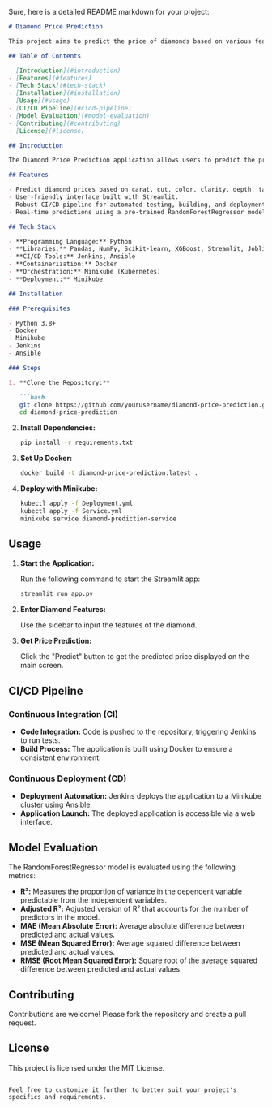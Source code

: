 Sure, here is a detailed README markdown for your project:

```markdown
# Diamond Price Prediction

This project aims to predict the price of diamonds based on various features such as carat, cut, color, clarity, and dimensions. The application is built using Python and several machine learning libraries. It employs an XGBoost model and is deployed using a comprehensive CI/CD pipeline involving Docker, Jenkins, Ansible, Minikube, and Streamlit.

## Table of Contents

- [Introduction](#introduction)
- [Features](#features)
- [Tech Stack](#tech-stack)
- [Installation](#installation)
- [Usage](#usage)
- [CI/CD Pipeline](#cicd-pipeline)
- [Model Evaluation](#model-evaluation)
- [Contributing](#contributing)
- [License](#license)

## Introduction

The Diamond Price Prediction application allows users to predict the price of a diamond based on specific features. Users input these features through a Streamlit web interface, and the application outputs the predicted price.

## Features

- Predict diamond prices based on carat, cut, color, clarity, depth, table, length, width, and depth.
- User-friendly interface built with Streamlit.
- Robust CI/CD pipeline for automated testing, building, and deployment.
- Real-time predictions using a pre-trained RandomForestRegressor model.

## Tech Stack

- **Programming Language:** Python
- **Libraries:** Pandas, NumPy, Scikit-learn, XGBoost, Streamlit, Joblib
- **CI/CD Tools:** Jenkins, Ansible
- **Containerization:** Docker
- **Orchestration:** Minikube (Kubernetes)
- **Deployment:** Minikube

## Installation

### Prerequisites

- Python 3.8+
- Docker
- Minikube
- Jenkins
- Ansible

### Steps

1. **Clone the Repository:**

   ```bash
   git clone https://github.com/yourusername/diamond-price-prediction.git
   cd diamond-price-prediction
   ```

2. **Install Dependencies:**

   ```bash
   pip install -r requirements.txt
   ```

3. **Set Up Docker:**

   ```bash
   docker build -t diamond-price-prediction:latest .
   ```

4. **Deploy with Minikube:**

   ```bash
   kubectl apply -f Deployment.yml
   kubectl apply -f Service.yml
   minikube service diamond-prediction-service
   ```

## Usage

1. **Start the Application:**

   Run the following command to start the Streamlit app:

   ```bash
   streamlit run app.py
   ```

2. **Enter Diamond Features:**

   Use the sidebar to input the features of the diamond.

3. **Get Price Prediction:**

   Click the "Predict" button to get the predicted price displayed on the main screen.

## CI/CD Pipeline

### Continuous Integration (CI)

- **Code Integration:** Code is pushed to the repository, triggering Jenkins to run tests.
- **Build Process:** The application is built using Docker to ensure a consistent environment.

### Continuous Deployment (CD)

- **Deployment Automation:** Jenkins deploys the application to a Minikube cluster using Ansible.
- **Application Launch:** The deployed application is accessible via a web interface.

## Model Evaluation

The RandomForestRegressor model is evaluated using the following metrics:

- **R²:** Measures the proportion of variance in the dependent variable predictable from the independent variables.
- **Adjusted R²:** Adjusted version of R² that accounts for the number of predictors in the model.
- **MAE (Mean Absolute Error):** Average absolute difference between predicted and actual values.
- **MSE (Mean Squared Error):** Average squared difference between predicted and actual values.
- **RMSE (Root Mean Squared Error):** Square root of the average squared difference between predicted and actual values.

## Contributing

Contributions are welcome! Please fork the repository and create a pull request.

## License

This project is licensed under the MIT License.
```

Feel free to customize it further to better suit your project's specifics and requirements.